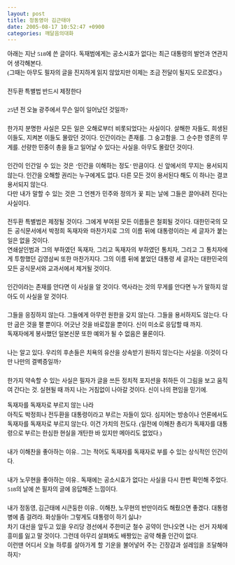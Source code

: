 ```yaml
---
layout: post
title: 정동영아 김근태야
date: 2005-08-17 10:52:47 +0900
categories: 깨달음의대화
---
```

<A name="[문서의 처음]"></A> 

<P style="FONT-SIZE: 10pt; MARGIN: 0pt; COLOR: #000000; TEXT-INDENT: 0pt; LINE-HEIGHT: 160%; FONT-FAMILY: '바탕'; TEXT-ALIGN: justify">
  아래는 지난 518에 쓴 글이다. 독재범에게는 공소시효가 없다는 최근 대통령의 발언과 연관지어 생각해본다.
</p>

<P style="FONT-SIZE: 10pt; MARGIN: 0pt; COLOR: #000000; TEXT-INDENT: 0pt; LINE-HEIGHT: 160%; FONT-FAMILY: '바탕'; TEXT-ALIGN: justify">
</p>

<P style="FONT-SIZE: 10pt; MARGIN: 0pt; COLOR: #000000; TEXT-INDENT: 0pt; LINE-HEIGHT: 160%; FONT-FAMILY: '바탕'; TEXT-ALIGN: justify">
  (그때는 아무도 필자의 글을 진지하게 읽지 않았지만 이제는 조금 전달이 될지도 모르겠다.)
</p>

<P style="FONT-SIZE: 10pt; MARGIN: 0pt; COLOR: #000000; TEXT-INDENT: 0pt; LINE-HEIGHT: 160%; FONT-FAMILY: '바탕'; TEXT-ALIGN: justify">
</p>

<P style="FONT-SIZE: 10pt; MARGIN: 0pt; COLOR: #000000; TEXT-INDENT: 0pt; LINE-HEIGHT: 160%; FONT-FAMILY: '바탕'; TEXT-ALIGN: justify">
</p>

<P style="FONT-SIZE: 10pt; MARGIN: 0pt; COLOR: #000000; TEXT-INDENT: 0pt; LINE-HEIGHT: 160%; FONT-FAMILY: '바탕'; TEXT-ALIGN: justify">
  <BR />
</P>

<P style="FONT-SIZE: 10pt; MARGIN: 0pt; COLOR: #000000; TEXT-INDENT: 0pt; LINE-HEIGHT: 160%; FONT-FAMILY: '바탕'; TEXT-ALIGN: justify">
  전두환 특별법 반드시 제정한다
</p>

<P style="FONT-SIZE: 10pt; MARGIN: 0pt; COLOR: #000000; TEXT-INDENT: 0pt; LINE-HEIGHT: 160%; FONT-FAMILY: '바탕'; TEXT-ALIGN: justify">
  <BR />
</p>

<P style="FONT-SIZE: 10pt; MARGIN: 0pt; COLOR: #000000; TEXT-INDENT: 0pt; LINE-HEIGHT: 160%; FONT-FAMILY: '바탕'; TEXT-ALIGN: justify">
  25년 전 오늘 광주에서 무슨 일이 일어났던 것일까?
</p>

<P style="FONT-SIZE: 10pt; MARGIN: 0pt; COLOR: #000000; TEXT-INDENT: 0pt; LINE-HEIGHT: 160%; FONT-FAMILY: '바탕'; TEXT-ALIGN: justify">
  <BR />
</p>

<P style="FONT-SIZE: 10pt; MARGIN: 0pt; COLOR: #000000; TEXT-INDENT: 0pt; LINE-HEIGHT: 160%; FONT-FAMILY: '바탕'; TEXT-ALIGN: justify">
  한가지 분명한 사실은 모든 일은 오해로부터 비롯되었다는 사실이다. 살해한 자들도, 희생된 이들도, 지켜본 이들도 몰랐던 것이다. 인간이라는 존재를. 그 숭고함을. 그 순수한 영혼의 무게를. 선량한 민중이 총을 들고 일어날 수 있다는 사실을. 아무도 몰랐던 것이다.
</p>

<P style="FONT-SIZE: 10pt; MARGIN: 0pt; COLOR: #000000; TEXT-INDENT: 0pt; LINE-HEIGHT: 160%; FONT-FAMILY: '바탕'; TEXT-ALIGN: justify">
  <BR />
</p>

<P style="FONT-SIZE: 10pt; MARGIN: 0pt; COLOR: #000000; TEXT-INDENT: 0pt; LINE-HEIGHT: 160%; FONT-FAMILY: '바탕'; TEXT-ALIGN: justify">
  인간이 인간일 수 있는 것은 ‘인간을 이해하는 정도’ 만큼이다. 신 앞에서의 무지는 용서되지 않는다. 인간을 오해할 권리는 누구에게도 없다. 다른 모든 것이 용서된다 해도 이 하나는 결코 용서되지 않는다.
</P>

<P style="FONT-SIZE: 10pt; MARGIN: 0pt; COLOR: #000000; TEXT-INDENT: 0pt; LINE-HEIGHT: 160%; FONT-FAMILY: '바탕'; TEXT-ALIGN: justify">
</p>

<P style="FONT-SIZE: 10pt; MARGIN: 0pt; COLOR: #000000; TEXT-INDENT: 0pt; LINE-HEIGHT: 160%; FONT-FAMILY: '바탕'; TEXT-ALIGN: justify">
  다만 내가 말할 수 있는 것은 그 언젠가 민주와 정의가 꽃 피는 날에 그들은 끌어내려 진다는 사실이다.
</p>

<P style="FONT-SIZE: 10pt; MARGIN: 0pt; COLOR: #000000; TEXT-INDENT: 0pt; LINE-HEIGHT: 160%; FONT-FAMILY: '바탕'; TEXT-ALIGN: justify">
  <BR />
</p>

<P style="FONT-SIZE: 10pt; MARGIN: 0pt; COLOR: #000000; TEXT-INDENT: 0pt; LINE-HEIGHT: 160%; FONT-FAMILY: '바탕'; TEXT-ALIGN: justify">
  전두환 특별법은 제정될 것이다. 그에게 부여된 모든 이름들은 철회될 것이다. 대한민국의 모든 공식문서에서 박정희 독재자와 마찬가지로 그의 이름 뒤에 대통령이라는 세 글자가 붙는 일은 없을 것이다.
</p>

<P style="FONT-SIZE: 10pt; MARGIN: 0pt; COLOR: #000000; TEXT-INDENT: 0pt; LINE-HEIGHT: 160%; FONT-FAMILY: '바탕'; TEXT-ALIGN: justify">
</p>

<P style="FONT-SIZE: 10pt; MARGIN: 0pt; COLOR: #000000; TEXT-INDENT: 0pt; LINE-HEIGHT: 160%; FONT-FAMILY: '바탕'; TEXT-ALIGN: justify">
  연쇄살인범과 그의 부하였던 독재자, 그리고 독재자의 부하였던 통치자, 그리고 그 통치자에게 투항했던 김영삼씨 또한 마찬가지다. 그의 이름 뒤에 붙었던 대통령 세 글자는 대한민국의 모든 공식문서와 교과서에서 제거될 것이다.
</p>

<P style="FONT-SIZE: 10pt; MARGIN: 0pt; COLOR: #000000; TEXT-INDENT: 0pt; LINE-HEIGHT: 160%; FONT-FAMILY: '바탕'; TEXT-ALIGN: justify">
  <BR />
</p>

<P style="FONT-SIZE: 10pt; MARGIN: 0pt; COLOR: #000000; TEXT-INDENT: 0pt; LINE-HEIGHT: 160%; FONT-FAMILY: '바탕'; TEXT-ALIGN: justify">
  인간이라는 존재를 안다면 이 사실을 알 것이다. 역사라는 것의 무게를 안다면 누가 말하지 않아도 이 사실을 알 것이다.
</p>

<P style="FONT-SIZE: 10pt; MARGIN: 0pt; COLOR: #000000; TEXT-INDENT: 0pt; LINE-HEIGHT: 160%; FONT-FAMILY: '바탕'; TEXT-ALIGN: justify">
  <BR />
</p>

<P style="FONT-SIZE: 10pt; MARGIN: 0pt; COLOR: #000000; TEXT-INDENT: 0pt; LINE-HEIGHT: 160%; FONT-FAMILY: '바탕'; TEXT-ALIGN: justify">
  그들을 응징하지 않는다. 그들에게 아무런 원한을 갖지 않는다. 그들을 용서하지도 않는다. 다만 굽은 것을 펼 뿐이다. 어긋난 것을 바로잡을 뿐이다. 신이 미소로 응답할 때 까지.
</P>

<P style="FONT-SIZE: 10pt; MARGIN: 0pt; COLOR: #000000; TEXT-INDENT: 0pt; LINE-HEIGHT: 160%; FONT-FAMILY: '바탕'; TEXT-ALIGN: justify">
</p>

<P style="FONT-SIZE: 10pt; MARGIN: 0pt; COLOR: #000000; TEXT-INDENT: 0pt; LINE-HEIGHT: 160%; FONT-FAMILY: '바탕'; TEXT-ALIGN: justify">
  독재자에게 봉사했던 일본신문 또한 예외가 될 수 없음은 물론이다.
</p>

<P style="FONT-SIZE: 10pt; MARGIN: 0pt; COLOR: #000000; TEXT-INDENT: 0pt; LINE-HEIGHT: 160%; FONT-FAMILY: '바탕'; TEXT-ALIGN: justify">
  <BR />
</p>

<P style="FONT-SIZE: 10pt; MARGIN: 0pt; COLOR: #000000; TEXT-INDENT: 0pt; LINE-HEIGHT: 160%; FONT-FAMILY: '바탕'; TEXT-ALIGN: justify">
  나는 알고 있다. 우리의 후손들은 치욕의 유산을 상속받기 원하지 않는다는 사실을. 이것이 다만 나만의 결벽증일까?
</p>

<P style="FONT-SIZE: 10pt; MARGIN: 0pt; COLOR: #000000; TEXT-INDENT: 0pt; LINE-HEIGHT: 160%; FONT-FAMILY: '바탕'; TEXT-ALIGN: justify">
  <BR />
</p>

<P style="FONT-SIZE: 10pt; MARGIN: 0pt; COLOR: #000000; TEXT-INDENT: 0pt; LINE-HEIGHT: 160%; FONT-FAMILY: '바탕'; TEXT-ALIGN: justify">
  한가지 약속할 수 있는 사실은 필자가 글을 쓰든 정치적 포지션을 취하든 이 그림을 보고 움직여 간다는 것. 실현될 때 까지 나는 거침없이 나아갈 것이다. 신이 나의 편임을 믿기에.
</p>

<P style="FONT-SIZE: 10pt; MARGIN: 0pt; COLOR: #000000; TEXT-INDENT: 0pt; LINE-HEIGHT: 160%; FONT-FAMILY: '바탕'; TEXT-ALIGN: justify">
</p>

<P style="FONT-SIZE: 10pt; MARGIN: 0pt; COLOR: #000000; TEXT-INDENT: 0pt; LINE-HEIGHT: 160%; FONT-FAMILY: '바탕'; TEXT-ALIGN: justify">
  <P>
  </p>
  
  <P style="FONT-SIZE: 10pt; MARGIN: 0pt; COLOR: #000000; TEXT-INDENT: 0pt; LINE-HEIGHT: 160%; FONT-FAMILY: '바탕'; TEXT-ALIGN: justify">
  </p>
  
  <P style="FONT-SIZE: 10pt; MARGIN: 0pt; COLOR: #000000; TEXT-INDENT: 0pt; LINE-HEIGHT: 160%; FONT-FAMILY: '바탕'; TEXT-ALIGN: justify">
    독재자를 독재자로 부르지 않는 나라
  </p>
  
  <P style="FONT-SIZE: 10pt; MARGIN: 0pt; COLOR: #000000; TEXT-INDENT: 0pt; LINE-HEIGHT: 160%; FONT-FAMILY: '바탕'; TEXT-ALIGN: justify">
  </p>
  
  <P style="FONT-SIZE: 10pt; MARGIN: 0pt; COLOR: #000000; TEXT-INDENT: 0pt; LINE-HEIGHT: 160%; FONT-FAMILY: '바탕'; TEXT-ALIGN: justify">
  </p>
  
  <P style="FONT-SIZE: 10pt; MARGIN: 0pt; COLOR: #000000; TEXT-INDENT: 0pt; LINE-HEIGHT: 160%; FONT-FAMILY: '바탕'; TEXT-ALIGN: justify">
    아직도 박정희나 전두환을 대통령이라고 부르는 자들이 있다. 심지어는 방송이나 언론에서도 독재자를 독재자로 부르지 않는다. 이건 가치의 전도다. (일전에 이해찬 총리가 독재자를 대통령으로 부르는 한심한 현실을 개탄한 바 있지만 메아리도 없었다.)
  </p>
  
  <P style="FONT-SIZE: 10pt; MARGIN: 0pt; COLOR: #000000; TEXT-INDENT: 0pt; LINE-HEIGHT: 160%; FONT-FAMILY: '바탕'; TEXT-ALIGN: justify">
    <BR />
  </p>
  
  <P style="FONT-SIZE: 10pt; MARGIN: 0pt; COLOR: #000000; TEXT-INDENT: 0pt; LINE-HEIGHT: 160%; FONT-FAMILY: '바탕'; TEXT-ALIGN: justify">
    내가 이해찬을 좋아하는 이유.. 그는 적어도 독재자를 독재자로 부를 수 있는 상식적인 인간이다.
  </P>
  
  <P style="FONT-SIZE: 10pt; MARGIN: 0pt; COLOR: #000000; TEXT-INDENT: 0pt; LINE-HEIGHT: 160%; FONT-FAMILY: '바탕'; TEXT-ALIGN: justify">
    <BR />내가 노무현을 좋아하는 이유.. 독재에는 공소시효가 없다는 사실을 다시 한번 확인해 주었다. 518의 날에 쓴 필자의 글에 응답해준 느낌이다.
  </p>
  
  <P style="FONT-SIZE: 10pt; MARGIN: 0pt; COLOR: #000000; TEXT-INDENT: 0pt; LINE-HEIGHT: 160%; FONT-FAMILY: '바탕'; TEXT-ALIGN: justify">
    <BR />
  </p>
  
  <P style="FONT-SIZE: 10pt; MARGIN: 0pt; COLOR: #000000; TEXT-INDENT: 0pt; LINE-HEIGHT: 160%; FONT-FAMILY: '바탕'; TEXT-ALIGN: justify">
    내가 정동영, 김근태에 시큰둥한 이유.. 이해찬, 노무현의 반만이라도 해줬으면 좋겠다. 대통령병에 좀 걸려라. 화상들아! 그렇게도 대통령이 하기 싫냐?
  </p>
  
  <P style="FONT-SIZE: 10pt; MARGIN: 0pt; COLOR: #000000; TEXT-INDENT: 0pt; LINE-HEIGHT: 160%; FONT-FAMILY: '바탕'; TEXT-ALIGN: justify">
  </p>
  
  <P style="FONT-SIZE: 10pt; MARGIN: 0pt; COLOR: #000000; TEXT-INDENT: 0pt; LINE-HEIGHT: 160%; FONT-FAMILY: '바탕'; TEXT-ALIGN: justify">
    차기 대선을 앞두고 있을 우리당 경선에서 주한미군 철수 공약이 안나오면 나는 선거 자체에 흥미를 잃고 말 것이다. 그런데 아무리 살펴봐도 배짱있는 공약 해줄 인간이 없다.
  </p>
  
  <P style="FONT-SIZE: 10pt; MARGIN: 0pt; COLOR: #000000; TEXT-INDENT: 0pt; LINE-HEIGHT: 160%; FONT-FAMILY: '바탕'; TEXT-ALIGN: justify">
  </p>
  
  <P style="FONT-SIZE: 10pt; MARGIN: 0pt; COLOR: #000000; TEXT-INDENT: 0pt; LINE-HEIGHT: 160%; FONT-FAMILY: '바탕'; TEXT-ALIGN: justify">
  </p>
  
  <P style="FONT-SIZE: 10pt; MARGIN: 0pt; COLOR: #000000; TEXT-INDENT: 0pt; LINE-HEIGHT: 160%; FONT-FAMILY: '바탕'; TEXT-ALIGN: justify">
  </p>
  
  <P style="FONT-SIZE: 10pt; MARGIN: 0pt; COLOR: #000000; TEXT-INDENT: 0pt; LINE-HEIGHT: 160%; FONT-FAMILY: '바탕'; TEXT-ALIGN: justify">
    이런땐 어디서 오늘 하루를 살아가게 할 기운을 불어넣어 주는 긴장감과 설레임을 조달해야 하지?
  </p>
  
  <P style="FONT-SIZE: 10pt; MARGIN: 0pt; COLOR: #000000; TEXT-INDENT: 0pt; LINE-HEIGHT: 160%; FONT-FAMILY: '바탕'; TEXT-ALIGN: justify">
  </p>
  
  <P style="FONT-SIZE: 10pt; MARGIN: 0pt; COLOR: #000000; TEXT-INDENT: 0pt; LINE-HEIGHT: 160%; FONT-FAMILY: '바탕'; TEXT-ALIGN: justify">
  </P>